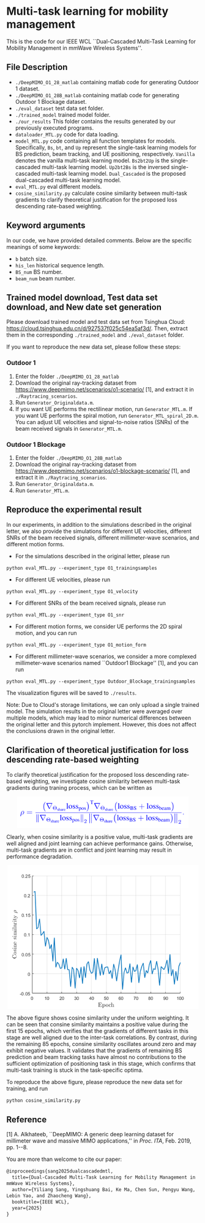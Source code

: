 # Multi-task learning for mobility management
This is the code for our IEEE WCL ``Dual-Cascaded Multi-Task Learning for Mobility Management in mmWave Wireless Systems''.

## File Description
 - `./DeepMIMO_O1_28_matlab` containing matlab code for generating Outdoor 1 dataset.
 - `./DeepMIMO_O1_28B_matlab` containing matlab code for generating Outdoor 1 Blockage dataset.
 - `./eval_dataset` test data set folder.
 - `./trained_model` trained model folder.
 - `./our_results` This folder contains the results generated by our previously executed programs.
 - `dataloader_MTL.py` code for data loading.
 - `model_MTL.py` code containing all function templates for models. Specifically, `Bs`, `bt`, and `Up` represent the single-task learning models for BS prediction, beam tracking, and UE positioning, respectively. `Vanilla` denotes the vanilla multi-task learning model. `Bs2bt2Up` is the single-cascaded multi-task learning model. `Up2bt2Bs` is the inversed single-cascaded multi-task learning model. `Dual_Cascaded` is the proposed dual-cascaded multi-task learning model.
 - `eval_MTL.py` eval different models.
 - `cosine_similarity.py` calculate cosine similarity between multi-task gradients to clarify theoretical justification for the proposed loss descending rate-based weighting.

## Keyword arguments
In our code, we have provided detailed comments. Below are the specific meanings of some keywords:
 - `b` batch size.
 - `his_len` historical sequence length.
 - `BS_num` BS number.
 - `beam_num` beam number.

## Trained model download, Test data set download, and New date set generation
Please download trained model and test data set from Tsinghua Cloud: https://cloud.tsinghua.edu.cn/d/927537f025c54ea5af3d/. Then, extract them in the corresponding `./trained_model` and `./eval_dataset` folder.  

If you want to reproduce the new data set, please follow these steps:

### Outdoor 1
 1. Enter the folder `./DeepMIMO_O1_28_matlab`
 2. Download the original ray-tracking dataset from https://www.deepmimo.net/scenarios/o1-scenario/ [1], and extract it in `./Raytracing_scenarios`.
 3. Run `Generator_Originaldata.m`.
 4. If you want UE performs the rectilinear motion, run `Generator_MTL.m`. If you want UE performs the spiral motion, run `Generator_MTL_spiral_2D.m`.
 You can adjust UE velocities and signal-to-noise ratios (SNRs) of the beam received signals in `Generator_MTL.m`.

### Outdoor 1 Blockage
 1. Enter the folder `./DeepMIMO_O1_28B_matlab`
 2. Download the original ray-tracking dataset from https://www.deepmimo.net/scenarios/o1-blockage-scenario/ [1], and extract it in `./Raytracing_scenarios`.
 3. Run `Generator_Originaldata.m`.
 4. Run `Generator_MTL.m`.

## Reproduce the experimental result

In our experiments, in addition to the simulations described in the original letter, we also provide the simulations for different UE velocities, different SNRs of the beam received signals, different millimeter-wave scenarios, and different motion forms.

* For the simulations described in the original letter, please run

```
python eval_MTL.py --experiment_type O1_trainingsamples
```

* For different UE velocities, please run

```
python eval_MTL.py --experiment_type O1_velocity
```

* For different SNRs of the beam received signals, please run

```
python eval_MTL.py --experiment_type O1_snr
```

* For different motion forms, we consider UE performs the 2D spiral motion, and you can run

```
python eval_MTL.py --experiment_type O1_motion_form
```

* For different millimeter-wave scenarios, we consider a more complexed millimeter-wave scenarios named ``Outdoor1 Blockage'' [1], and you can run

```
python eval_MTL.py --experiment_type Outdoor_Blockage_trainingsamples
```

The visualization figures will be saved to `./results`. 

Note: Due to Cloud's storage limitations, we can only upload a single trained model. The simulation results in the original letter were averaged over multiple models, which may lead to minor numerical differences between the original letter and this pytorch implement. However, this does not affect the conclusions drawn in the original letter.

## Clarification of theoretical justification for loss descending rate-based weighting

To clarify theoretical justification for the proposed loss descending rate-based weighting, we investigate cosine similarity between multi-task gradients during traning process, which can be written as

<p align="center">
<img align="middle" src="./our_results/cosine_similarity_equation.png" alt="Cosine similarity between multi-task gradients" width="450"  />
</p>

Clearly, when cosine similarity is a positive value, multi-task gradients are well aligned and joint learning can achieve performance gains. Otherwise, multi-task gradients are in conflict and joint learning may result in performance degradation.

<p align="center">
<img align="middle" src="./our_results/cosine_similarity.png" alt="Cosine similarity between multi-task gradients" width="500"  />
</p>

The above figure shows cosine similarity under the uniform weighting. It can be seen that consine similarity maintains a positive value during the first 15 epochs, which verifies that the gradients of different tasks in this stage are well aligned due to the inter-task correlations. By contrast, during the remaining 85 epochs, consine similarity oscillates around zero and may exhibit negative values. It validates that the gradients of remaining BS prediction and beam tracking tasks have almost no contributions to the sufficient optimization of positioning task in this stage, which confirms that multi-task training is stuck in the task-specific optima.

To reproduce the above figure, please reproduce the new data set for training, and run

```
python cosine_similarity.py
```


## Reference

[1] A. Alkhateeb, ``DeepMIMO: A generic deep learning dataset for millimeter wave and massive MIMO applications,'' in *Proc. ITA*, Feb. 2019, pp. 1--8.

You are more than welcome to cite our paper:
```
@inproceedings{sang2025dualcascadedmtl,
  title={Dual-Cascaded Multi-Task Learning for Mobility Management in mmWave Wireless Systems},
  author={Yiliang Sang, Yingshuang Bai, Ke Ma, Chen Sun, Pengyu Wang, Lebin Yao, and Zhaocheng Wang},
  booktitle={IEEE WCL},
  year={2025}
}
```

